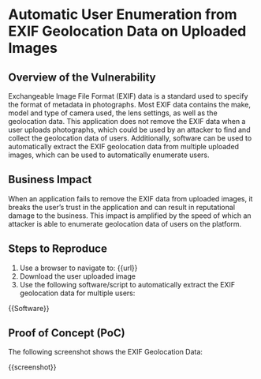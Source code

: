 # Automatic User Enumeration from EXIF Geolocation Data on Uploaded Images

## Overview of the Vulnerability

Exchangeable Image File Format (EXIF) data is a standard used to specify the format of metadata in photographs. Most EXIF data contains the make, model and type of camera used, the lens settings, as well as the geolocation data. This application does not remove the EXIF data when a user uploads photographs, which could be used by an attacker to find and collect the geolocation data of users. Additionally, software can be used to automatically extract the EXIF geolocation data from multiple uploaded images, which can be used to automatically enumerate users.

## Business Impact

When an application fails to remove the EXIF data from uploaded images, it breaks the user’s trust in the application and can result in reputational damage to the business. This impact is amplified by the speed of which an attacker is able to enumerate geolocation data of users on the platform.

## Steps to Reproduce

1. Use a browser to navigate to: {{url}}
1. Download the user uploaded image
1. Use the following software/script to automatically extract the EXIF geolocation data for multiple users:

{{Software}}

## Proof of Concept (PoC)

The following screenshot shows the EXIF Geolocation Data:

{{screenshot}}
